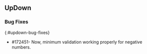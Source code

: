 ## UpDown

### Bug Fixes
{:#updown-bug-fixes} 

* \#172451- Now, minimum validation working properly for negative numbers.